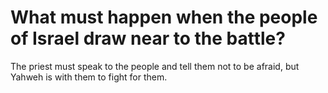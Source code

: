 # What must happen when the people of Israel draw near to the battle?

The priest must speak to the people and tell them not to be afraid, but Yahweh is with them to fight for them.
